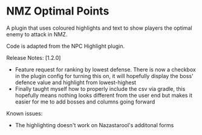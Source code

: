 # NMZ Optimal Points
A plugin that uses coloured highlights and text to show players the optimal enemy to attack in NMZ.

Code is adapted from the NPC Highlight plugin.

Release Notes:
[1.2.0]
- Feature request for ranking by lowest defense. There is now a checkbox in the plugin config for turning this on, it will hopefully display the boss' defence value and highlight from lowest-highest
- Finally taught myself how to properly include the csv via gradle, this hopefully means nothing looks different from the user end but makes it easier for me to add bosses and columns going forward

Known issues:     
- The highlighting doesn't work on Nazastarool's additonal forms         
